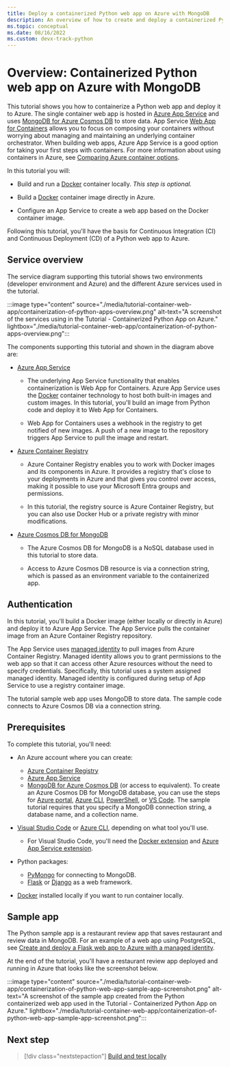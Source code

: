 ```yaml
---
title: Deploy a containerized Python web app on Azure with MongoDB
description: An overview of how to create and deploy a containerized Python web app (Django or Flask) on Azure App Service with MongoDB.
ms.topic: conceptual
ms.date: 08/16/2022
ms.custom: devx-track-python
---
```


# Overview: Containerized Python web app on Azure with MongoDB

This tutorial shows you how to containerize a Python web app and deploy it to Azure. The single container web app is hosted in [Azure App Service][1] and uses [MongoDB for Azure Cosmos DB][2] to store data. App Service [Web App for Containers][3] allows you to focus on composing your containers without worrying about managing and maintaining an underlying container orchestrator. When building web apps, Azure App Service is a good option for taking your first steps with containers. For more information about using containers in Azure, see [Comparing Azure container options](/azure/container-apps/compare-options).

In this tutorial you will:

* Build and run a [Docker][4] container locally. *This step is optional.*

* Build a [Docker][4] container image directly in Azure.

* Configure an App Service to create a web app based on the Docker container image.

Following this tutorial, you'll have the basis for Continuous Integration (CI) and Continuous Deployment (CD) of a Python web app to Azure.

## Service overview

The service diagram supporting this tutorial shows two environments (developer environment and Azure) and the different Azure services used in the tutorial.

:::image type="content" source="./media/tutorial-container-web-app/containerization-of-python-apps-overview.png" alt-text="A screenshot of the services using in the Tutorial - Containerized Python App on Azure." lightbox="./media/tutorial-container-web-app/containerization-of-python-apps-overview.png":::

The components supporting this tutorial and shown in the diagram above are:

* [Azure App Service][1]

  * The underlying App Service functionality that enables containerization is Web App for Containers. Azure App Service uses the [Docker][4] container technology to host both built-in images and custom images.  In this tutorial, you'll build an image from Python code and deploy it to Web App for Containers.

  * Web App for Containers uses a webhook in the registry to get notified of new images. A push of a new image to the repository triggers App Service to pull the image and restart. 

* [Azure Container Registry][11]

  * Azure Container Registry enables you to work with Docker images and its components in Azure. It provides a registry that's close to your deployments in Azure and that gives you control over access, making it possible to use your Microsoft Entra groups and permissions.

  * In this tutorial, the registry source is Azure Container Registry, but you can also use Docker Hub or a private registry with minor modifications.

* [Azure Cosmos DB for MongoDB][2]

  * The Azure Cosmos DB for MongoDB is a NoSQL database used in this tutorial to store data.

  * Access to Azure Cosmos DB resource is via a connection string, which is passed as an environment variable to the containerized app.

## Authentication

In this tutorial, you'll build a Docker image (either locally or directly in Azure) and deploy it to Azure App Service. The App Service pulls the container image from an Azure Container Registry repository.

The App Service uses [managed identity][5] to pull images from Azure Container Registry. Managed identity allows you to grant permissions to the web app so that it can access other Azure resources without the need to specify credentials. Specifically, this tutorial uses a system assigned managed identity. Managed identity is configured during setup of App Service to use a registry container image.

The tutorial sample web app uses MongoDB to store data. The sample code connects to Azure Cosmos DB via a connection string. 

## Prerequisites

To complete this tutorial, you'll need:

* An Azure account where you can create:

  * [Azure Container Registry][11]
  * [Azure App Service][1]
  * [MongoDB for Azure Cosmos DB][2] (or access to equivalent). To create an Azure Cosmos DB for MongoDB database, you can use the steps for [Azure portal][12], [Azure CLI][13], [PowerShell][14], or [VS Code][15]. The sample tutorial requires that you specify a MongoDB connection string, a database name, and a collection name.

* [Visual Studio Code][16] or [Azure CLI][17], depending on what tool you'll use.

  * For Visual Studio Code, you'll need the [Docker extension][6] and [Azure App Service extension][7].

* Python packages:

  * [PyMongo][8] for connecting to MongoDB.
  * [Flask][9] or [Django][10] as a web framework.

* [Docker][4] installed locally if you want to run container locally.

## Sample app

The Python sample app is a restaurant review app that saves restaurant and review data in MongoDB. For an example of a web app using PostgreSQL, see [Create and deploy a Flask web app to Azure with a managed identity](./tutorial-python-managed-identity-cli.md).

At the end of the tutorial, you'll have a restaurant review app deployed and running in Azure that looks like the screenshot below.

:::image type="content" source="./media/tutorial-container-web-app/containerization-of-python-web-app-sample-app-screenshot.png" alt-text="A screenshot of the sample app created from the Python containerized web app used in the Tutorial - Containerized Python App on Azure." lightbox="./media/tutorial-container-web-app/containerization-of-python-web-app-sample-app-screenshot.png":::

## Next step

> [!div class="nextstepaction"]
> [Build and test locally](tutorial-containerize-deploy-python-web-app-azure-02.md)

[1]: https://azure.microsoft.com/services/app-service/
[2]: /azure/cosmos-db/mongodb/mongodb-introduction
[3]: https://azure.microsoft.com/services/app-service/containers/
[4]: https://www.docker.com/
[5]: /azure/active-directory/managed-identities-azure-resources/overview
[6]: https://marketplace.visualstudio.com/items?itemName=ms-azuretools.vscode-docker
[7]: https://marketplace.visualstudio.com/items?itemName=ms-azuretools.vscode-azureappservice
[8]: https://pypi.org/project/pymongo/
[9]: https://flask.palletsprojects.com/en/2.1.x/
[10]: https://www.djangoproject.com/
[11]: https://azure.microsoft.com/services/container-registry/
[12]: /azure/cosmos-db/mongodb/create-mongodb-python
[13]: /azure/cosmos-db/scripts/cli/mongodb/create
[14]: /azure/cosmos-db/scripts/powershell/mongodb/create
[15]: https://marketplace.visualstudio.com/items?itemName=ms-azuretools.vscode-cosmosdb
[16]: https://code.visualstudio.com/
[17]: /cli/azure/what-is-azure-cli
